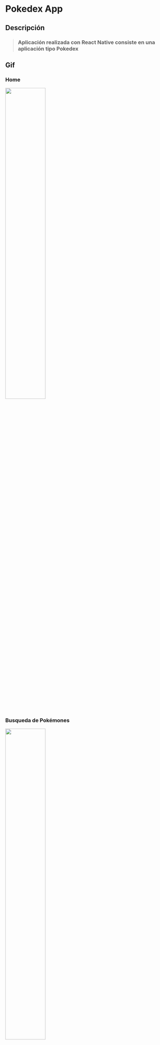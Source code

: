 # Pokedex App

## Descripción

> ### Aplicación realizada con React Native consiste en una aplicación tipo Pokedex

## Gif

### Home

<img src="./gifs/home.gif" height="50%" width="50%">

### Busqueda de Pokémones

<img src="./gifs/busqueda.gif" height="50%" width="50%">

## Lo Aprendido

- Implementar diseños en React Native
- Busquedas utilizando Debounce
- Infinity Scroll

## Como Ejecutar

- Ejecuta `cd RN-Pokedex`
- Ejecuta `yarn install`
- Si lo ejecutas para iOS `npx pod-install && npx react-native run-ios`
- Si lo ejecutas para Android `npx react-native run-android`
